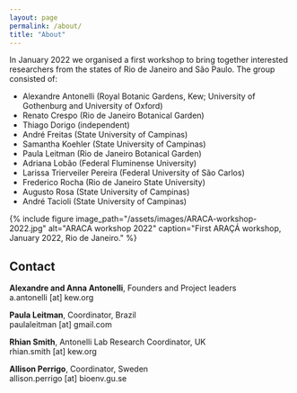 ```yaml
---
layout: page
permalink: /about/
title: "About"
---
```


In January 2022 we organised a first workshop to bring together interested researchers from the states of Rio de Janeiro and São Paulo. The group consisted of: 

* Alexandre Antonelli (Royal Botanic Gardens, Kew; University of Gothenburg and University of Oxford)
* Renato Crespo (Rio de Janeiro Botanical Garden) 
* Thiago Dorigo (independent)
* André Freitas (State University of Campinas)
* Samantha Koehler (State University of Campinas)
* Paula Leitman (Rio de Janeiro Botanical Garden)
* Adriana Lobão (Federal Fluminense University)
* Larissa Trierveiler Pereira (Federal University of São Carlos)
* Frederico Rocha (Rio de Janeiro State University)
* Augusto Rosa (State University of Campinas)
* André Tacioli (State University of Campinas)

{% include figure image_path="/assets/images/ARACA-workshop-2022.jpg" alt="ARACA workshop 2022" caption="First ARAÇÁ workshop, January 2022, Rio de Janeiro." %}
## Contact

**Alexandre and Anna Antonelli**, Founders and Project leaders  
a.antonelli [at] kew.org

**Paula Leitman**, Coordinator, Brazil  
paulaleitman [at] gmail.com

**Rhian Smith**, Antonelli Lab Research Coordinator, UK  
rhian.smith [at] kew.org

**Allison Perrigo**, Coordinator, Sweden  
allison.perrigo [at] bioenv.gu.se

